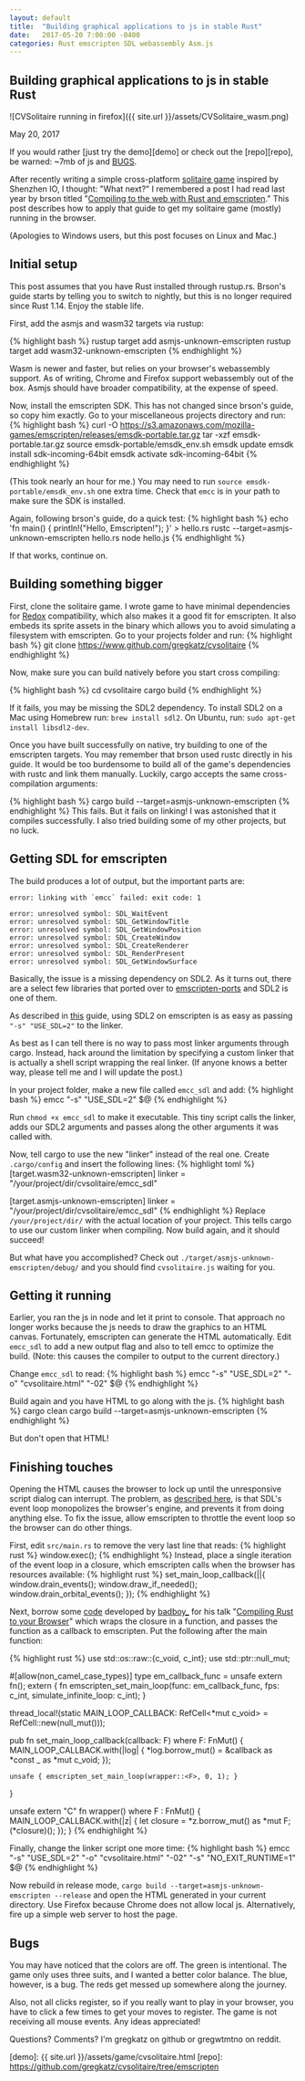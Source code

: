 ```yaml
---
layout: default
title:  "Building graphical applications to js in stable Rust"
date:   2017-05-20 7:00:00 -0400
categories: Rust emscripten SDL webassembly Asm.js
---
```

## Building graphical applications to js in stable Rust

![CVSolitaire running in firefox]({{ site.url }}/assets/CVSolitaire_wasm.png)

May 20, 2017

If you would rather [just try the demo][demo] or check out the [repo][repo], be warned: ~7mb of js and [BUGS](#bugs).

After recently writing a simple cross-platform [solitaire game][game] inspired by Shenzhen IO, I thought: "What next?" I remembered a post I had read last year by brson titled "[Compiling to the web with Rust and emscripten][users-guide]." This post describes how to apply that guide to get my solitaire game (mostly) running in the browser.

(Apologies to Windows users, but this post focuses on Linux and Mac.)

## Initial setup
This post assumes that you have Rust installed through rustup.rs. Brson's guide starts by telling you to switch to nightly, but this is no longer required since Rust 1.14. Enjoy the stable life.

First, add the asmjs and wasm32 targets via rustup:

{% highlight bash %}
rustup target add asmjs-unknown-emscripten
rustup target add wasm32-unknown-emscripten
{% endhighlight %}

Wasm is newer and faster, but relies on your browser's webassembly support. As of writing, Chrome and Firefox support webassembly out of the box. Asmjs should have broader compatibility, at the expense of speed.

Now, install the emscripten SDK. This has not changed since brson's guide, so copy him exactly.
Go to your miscellaneous projects directory and run:
{% highlight bash %}
curl -O https://s3.amazonaws.com/mozilla-games/emscripten/releases/emsdk-portable.tar.gz
tar -xzf emsdk-portable.tar.gz
source emsdk-portable/emsdk_env.sh
emsdk update
emsdk install sdk-incoming-64bit
emsdk activate sdk-incoming-64bit
{% endhighlight %}

(This took nearly an hour for me.)
You may need to run ```source emsdk-portable/emsdk_env.sh``` one extra time. Check that ```emcc``` is in your path to make sure the SDK is installed.

Again, following brson's guide, do a quick test:
{% highlight bash %}
echo 'fn main() { println!("Hello, Emscripten!"); }' > hello.rs
rustc --target=asmjs-unknown-emscripten hello.rs
node hello.js
{% endhighlight %}

If that works, continue on.

## Building something bigger
First, clone the solitaire game. I wrote game to have minimal dependencies for [Redox][redox] compatibility, which also makes it a good fit for emscripten. It also embeds its sprite assets in the binary which allows you to avoid simulating a filesystem with emscripten.
Go to your projects folder and run:
{% highlight bash %}
git clone https://www.github.com/gregkatz/cvsolitaire
{% endhighlight %}

Now, make sure you can build natively before you start cross compiling:

{% highlight bash %}
cd cvsolitaire
cargo build
{% endhighlight %}

If it fails, you may be missing the SDL2 dependency. To install SDL2 on a Mac using Homebrew run: ```brew install sdl2```. On Ubuntu, run: ```sudo apt-get install libsdl2-dev```.

Once you have built successfully on native, try building to one of the emscripten targets. You may remember that brson used rustc directly in his guide. It would be too burdensome to build all of the game's dependencies with rustc and link them manually. Luckily, cargo accepts the same cross-compilation arguments:

{% highlight bash %}
cargo build --target=asmjs-unknown-emscripten
{% endhighlight %}
This fails. But it fails on linking! I was astonished that it compiles successfully. I also tried building some of my other projects, but no luck.

## Getting SDL for emscripten
The build produces a lot of output, but the important parts are:
```
error: linking with `emcc` failed: exit code: 1
```

```
error: unresolved symbol: SDL_WaitEvent
error: unresolved symbol: SDL_GetWindowTitle
error: unresolved symbol: SDL_GetWindowPosition
error: unresolved symbol: SDL_CreateWindow
error: unresolved symbol: SDL_CreateRenderer
error: unresolved symbol: SDL_RenderPresent
error: unresolved symbol: SDL_GetWindowSurface
```

Basically, the issue is a missing dependency on SDL2. As it turns out, there are a select few libraries that ported over to [emscripten-ports][ports] and SDL2 is one of them.

As described in [this][c-guide] guide, using SDL2 on emscripten is as easy as passing ```"-s" "USE_SDL=2"``` to the linker.

As best as I can tell there is no way to pass most linker arguments through cargo. Instead, hack around the limitation by specifying a custom linker that is actually a shell script wrapping the real linker. (If anyone knows a better way, please tell me and I will update the post.)

In your project folder, make a new file called ```emcc_sdl``` and add:
{% highlight bash %}
emcc "-s" "USE_SDL=2" $@
{% endhighlight %}

Run ```chmod +x emcc_sdl``` to make it executable. This tiny script calls the linker, adds our SDL2 arguments and passes along the other arguments it was called with.

Now, tell cargo to use the new "linker" instead of the real one. Create ```.cargo/config``` and insert the following lines:
{% highlight toml %}
[target.wasm32-unknown-emscripten]
linker = "/your/project/dir/cvsolitaire/emcc_sdl"

[target.asmjs-unknown-emscripten]
linker = "/your/project/dir/cvsolitaire/emcc_sdl"
{% endhighlight %}
Replace ```/your/project/dir/``` with the actual location of your project. This tells cargo to use our custom linker when compiling. Now build again, and it should succeed!

But what have you accomplished? Check out ```./target/asmjs-unknown-emscripten/debug/``` and you should find ```cvsolitaire.js``` waiting for you.

## Getting it running
Earlier, you ran the js in node and let it print to console. That approach no longer works because the js needs to draw the graphics to an HTML canvas. Fortunately, emscripten can generate the HTML automatically. Edit ```emcc_sdl``` to add a new output flag and also to tell emcc to optimize the build. (Note: this causes the compiler to output to the current directory.)

Change ```emcc_sdl``` to read:
{% highlight bash %}
emcc "-s" "USE_SDL=2" "-o" "cvsolitaire.html" "-02" $@
{% endhighlight %}

Build again and you have HTML to go along with the js.
{% highlight bash %}
cargo clean
cargo build --target=asmjs-unknown-emscripten
{% endhighlight %}

But don't open that HTML!
## Finishing touches
Opening the HTML causes the browser to lock up until the unresponsive script dialog can interrupt. The problem, as [described here][em-sdl], is that SDL's event loop monopolizes the browser's engine, and prevents it from doing anything else. To fix the issue, allow emscripten to throttle the event loop so the browser can do other things.

First, edit ```src/main.rs``` to remove the very last line that reads:
{% highlight rust %}
window.exec();
{% endhighlight %}
Instead, place a single iteration of the event loop in a closure, which emscripten calls when the browser has resources available:
{% highlight rust %}
set_main_loop_callback(||{
    window.drain_events();
    window.draw_if_needed();
    window.drain_orbital_events();
});
{% endhighlight %}

Next, borrow some [code][triangle-repo] developed by [badboy_][jan-home] for his talk "[Compiling Rust to your Browser][talk]" which wraps the closure in a function, and passes the function as a callback to emscripten. Put the following after the main function:

{% highlight rust %}
use std::os::raw::{c_void, c_int};
use std::ptr::null_mut;

#[allow(non_camel_case_types)]
type em_callback_func = unsafe extern fn();
extern {
    fn emscripten_set_main_loop(func: em_callback_func,
                                fps: c_int,
                                simulate_infinite_loop: c_int);
}

thread_local!(static MAIN_LOOP_CALLBACK: RefCell<*mut c_void> = RefCell::new(null_mut()));

pub fn set_main_loop_callback<F>(callback: F) where F: FnMut() {
    MAIN_LOOP_CALLBACK.with(|log| {
        *log.borrow_mut() = &callback as *const _ as *mut c_void;
    });

    unsafe { emscripten_set_main_loop(wrapper::<F>, 0, 1); }
}

unsafe extern "C" fn wrapper<F>() where F : FnMut() {
    MAIN_LOOP_CALLBACK.with(|z| {
        let closure = *z.borrow_mut() as *mut F;
        (*closure)();
    });
}
{% endhighlight %}

Finally, change the linker script one more time:
{% highlight bash %}
emcc "-s" "USE_SDL=2" "-o" "cvsolitaire.html" "-02" "-s" "NO_EXIT_RUNTIME=1" $@
{% endhighlight %}

Now rebuild in release mode, ```cargo build --target=asmjs-unknown-emscripten --release``` and open the HTML generated in your current directory. Use Firefox because Chrome does not allow local js. Alternatively, fire up a simple web server to host the page.

## Bugs
You may have noticed that the colors are off. The green is intentional. The game only uses three suits, and I wanted a better color balance. The blue, however, is a bug. The reds get messed up somewhere along the journey.

Also, not all clicks register, so if you really want to play in your browser, you have to click a few times to get your moves to register. The game is not receiving all mouse events. Any ideas appreciated!

Questions? Comments? I'm gregkatz on github or gregwtmtno on reddit.

[users-guide]: https://users.rust-lang.org/t/compiling-to-the-web-with-rust-and-emscripten/7627
[game]: https://www.github.com/gregkatz/cvsolitaire
[ports]: https://github.com/emscripten-ports
[c-guide]: https://lyceum-allotments.github.io/2016/06/emscripten-and-sdl-2-tutorial-part-1/
[redox]: https://www.redox-os.org
[em-sdl]: https://kripken.github.io/emscripten-site/docs/porting/emscripten-runtime-environment.html#browser-main-loop
[jan-home]: https://fnordig.de/
[triangle-repo]: https://github.com/badboy/rust-triangle-js/blob/master/src/main.rs
[talk]: http://www.hellorust.com/emscripten/
[demo]: {{ site.url }}/assets/game/cvsolitaire.html
[repo]: https://github.com/gregkatz/cvsolitaire/tree/emscripten
